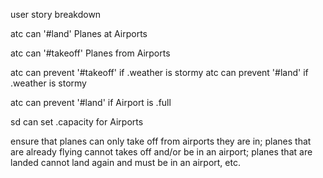 user story breakdown

atc can '#land' Planes at Airports

atc can '#takeoff' Planes from Airports

atc can prevent '#takeoff' if .weather is stormy
atc can prevent '#land' if .weather is stormy

atc can prevent '#land' if Airport is .full

sd can set .capacity for Airports

ensure that planes can only take off from airports they are in;
planes that are already flying cannot takes off and/or be in an airport;
planes that are landed cannot land again and must be in an airport, etc.